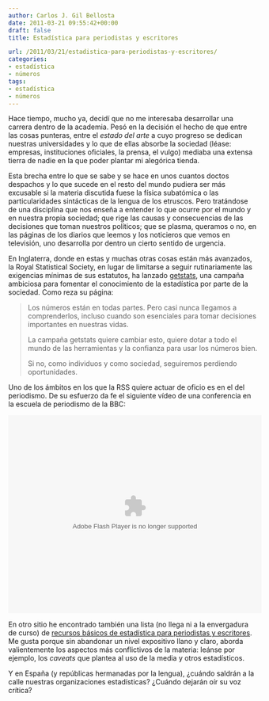 ```yaml
---
author: Carlos J. Gil Bellosta
date: 2011-03-21 09:55:42+00:00
draft: false
title: Estadística para periodistas y escritores

url: /2011/03/21/estadistica-para-periodistas-y-escritores/
categories:
- estadística
- números
tags:
- estadística
- números
---
```


Hace tiempo, mucho ya, decidí que no me interesaba desarrollar una carrera dentro de la academia. Pesó en la decisión el hecho de que entre las cosas punteras, entre el _estado del arte_ a cuyo progreso se dedican nuestras universidades y lo que de ellas absorbe la sociedad (léase: empresas, instituciones oficiales, la prensa, el vulgo) mediaba una extensa tierra de nadie en la que poder plantar mi alegórica tienda.

Esta brecha entre lo que se sabe y se hace en unos cuantos doctos despachos y lo que sucede en el resto del mundo pudiera ser más excusable si la materia discutida fuese la física subatómica o las particularidades sintácticas de la lengua de los etruscos. Pero tratándose de una disciplina que nos enseña a entender lo que ocurre por el mundo y en nuestra propia sociedad; que rige las causas y consecuencias de las decisiones que toman nuestros políticos; que se plasma, queramos o no, en las páginas de los diarios que leemos y los noticieros que vemos en televisión, uno desarrolla por dentro un cierto sentido de urgencia.

En Inglaterra, donde en estas y muchas otras cosas están más avanzados, la Royal Statistical Society, en lugar de limitarse a seguir rutinariamente las exigencias mínimas de sus estatutos, ha lanzado [getstats](http://www.rss.org.uk/site/cms/contentChapterView.asp?chapter=25), una campaña ambiciosa para fomentar el conocimiento de la estadística por parte de la sociedad. Como reza su página:



>Los números están en todas partes. Pero casi nunca llegamos a comprenderlos, incluso cuando son esenciales para tomar decisiones importantes en nuestras vidas.
>
>La campaña getstats quiere cambiar esto, quiere dotar a todo el mundo de las herramientas y la confianza para usar los números bien.
>
>Si no, como individuos y como sociedad, seguiremos perdiendo oportunidades.



Uno de los ámbitos en los que la RSS quiere actuar de oficio es en el del periodismo. De su esfuerzo da fe el siguiente vídeo de una conferencia en la escuela de periodismo de la BBC:

<object width="512" height="400"><embed src="http://www.bbc.co.uk/emp/external/player.swf" allowscriptaccess="always" height="400" width="512" allowfullscreen="true" type="application/x-shockwave-flash" flashvars="playlist=http%3A%2F%2Fwww%2Ebbc%2Eco%2Euk%2Fiplayer%2Fplaylist%2Fp00ckkft&config=http%3A%2F%2Fwww%2Ebbc%2Eco%2Euk%2Femp%2Fiplayer%2Fconfig%2Exml&config_settings_skin=silver&config_settings_suppressRelatedLinks=true&config_plugin_autoResumePlugin_recentlyPlayed=false&config_settings_showPopoutButton=false&config_settings_showPopoutCta=false&config_settings_bitrateFloor=400&config_settings_showUpdatedInFooter=true&config_settings_showFooter=true&"></embed></object>

En otro sitio he encontrado también una lista (no llega ni a la envergadura de curso) de [recursos básicos de estadística para periodistas y escritores](http://www.robertniles.com/stats/). Me gusta porque sin abandonar un nivel expositivo llano y claro, aborda valientemente los aspectos más conflictivos de la materia: leánse por ejemplo, los _caveats_ que plantea al uso de la media y otros estadísticos.

Y en España (y repúblicas hermanadas por la lengua), ¿cuándo saldrán a la calle nuestras organizaciones estadísticas? ¿Cuándo dejarán oír su voz crítica?
